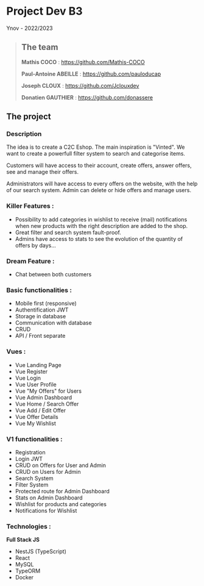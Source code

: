 # Project Dev B3

Ynov - 2022/2023

> ## The team
>
> **Mathis COCO** : https://github.com/Mathis-COCO
>
> **Paul-Antoine ABEILLE** : https://github.com/pauloducap
>
> **Joseph CLOUX** : https://github.com/Jclouxdev
>
> **Donatien GAUTHIER** : https://github.com/donassere



## The project

### Description

The idea is to create a C2C Eshop.
The main inspiration is "Vinted". We want to create a powerfull filter system to search and categorise items.

Customers will have access to their account, create offers, answer offers, see and manage their offers.

Administrators will have access to every offers on the website, with the help of our search system.
Admin can delete or hide offers and manage users.

### Killer Features :

- Possibility to add categories in wishlist to receive (mail) notifications when new products with the right description are added to the shop.
- Great filter and search system fault-proof.
- Admins have access to stats to see the evolution of the quantity of offers by days...

### Dream Feature :

- Chat between both customers

### Basic functionalities :

- Mobile first (responsive)
- Authentification JWT
- Storage in database
- Communication with database
- CRUD
- API / Front separate

### Vues :

- Vue Landing Page
- Vue Register
- Vue Login
- Vue User Profile
- Vue "My Offers" for Users
- Vue Admin Dashboard
- Vue Home / Search Offer
- Vue Add / Edit Offer
- Vue Offer Details
- Vue My Wishlist

### V1 functionalities :

- Registration
- Login JWT
- CRUD on Offers for User and Admin
- CRUD on Users for Admin
- Search System
- Filter System
- Protected route for Admin Dashboard
- Stats on Admin Dashboard
- Wishlist for products and categories
- Notifications for Wishlist

### Technologies :

**Full Stack JS**

- NestJS (TypeScript)
- React
- MySQL
- TypeORM
- Docker
